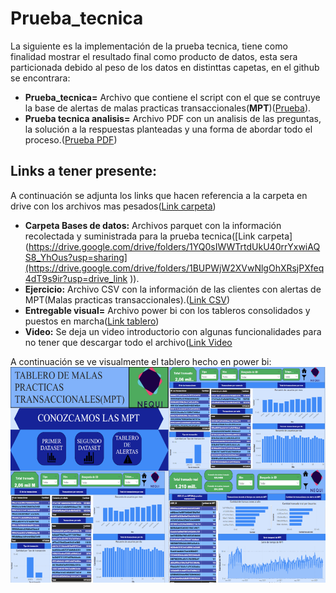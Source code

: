 # Prueba_tecnica
La siguiente es la implementación de la prueba tecnica, tiene como finalidad mostrar el resultado final como producto de datos, esta sera particionada debido al peso de los datos en distinttas capetas, en el github se encontrara:
* **Prueba_tecnica=** Archivo que contiene el script con el que se contruye la base de alertas de malas practicas transaccionales(**MPT**)([Prueba](https://github.com/serebe/Prueba_tecnica/blob/main/prueba_tecnica.ipynb)).
* **Prueba tecnica analisis=** Archivo PDF con un analisis de las preguntas, la solución a la respuestas planteadas y una forma de abordar todo el proceso.([Prueba PDF](https://github.com/serebe/Prueba_tecnica/blob/main/Prueba%20tecnica%20analisis.pdf))
## Links a tener presente:
A continuación se adjunta los links que hacen referencia a la carpeta en drive con los archivos mas pesados([Link carpeta](https://drive.google.com/drive/folders/1YQ0sIWWTrtdUkU40rrYxwiAQS8_YhOus?usp=sharing))
* **Carpeta Bases de datos:** Archivos parquet con la información recolectada y suministrada para la prueba tecnica([Link carpeta](https://drive.google.com/drive/folders/1YQ0sIWWTrtdUkU40rrYxwiAQS8_YhOus?usp=sharing](https://drive.google.com/drive/folders/1BUPWjW2XVwNlgOhXRsjPXfeq4dT9s9ir?usp=drive_link )).
* **Ejercicio:** Archivo CSV con la información de las clientes con alertas de MPT(Malas practicas transaccionales).([Link CSV](https://drive.google.com/file/d/1wM1HrLWw7pMHVwhqBjQ3FZDLoDZaVo-g/view?usp=drive_link))
* **Entregable visual=** Archivo power bi con los tableros consolidados y puestos en marcha([Link tablero](https://drive.google.com/file/d/1lGap4VIcwCycsEhNW7OmjqymczT4IPVJ/view?usp=drive_link))
* **Video:** Se deja un video introductorio con algunas funcionalidades para no tener que descargar todo el archivo([Link Video](https://drive.google.com/file/d/1Hr5AJOGmtZMF96k3e--Q-AtSp8hxmBWG/view?usp=drive_link)

A continuación se ve visualmente el tablero hecho en power bi:
![](https://github.com/serebe/Prueba_tecnica/blob/main/collage.png)
